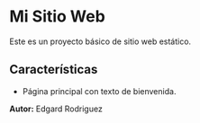 # Mi Sitio Web

Este es un proyecto básico de sitio web estático.

## Características

- Página principal con texto de bienvenida.





**Autor:** Edgard Rodriguez